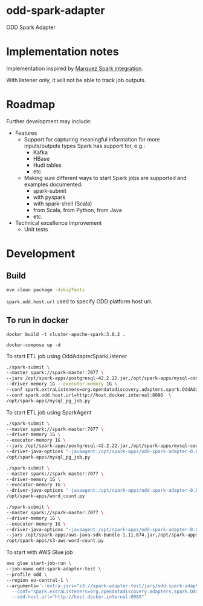 # odd-spark-adapter
ODD Spark Adapter

# Implementation notes

Implementation inspired by
[Marquez Spark integration](https://github.com/MarquezProject/marquez/tree/main/integrations/spark).

With listener only, it will not be able to track job outputs.

# Roadmap

Further development may include:
* Features
  * Support for capturing meaningful information for more inputs/outputs 
    types Spark has support for, e.g.:
    * Kafka
    * HBase
    * Hudi tables
    * etc.
  * Making sure different ways to start Spark jobs are supported 
    and examples documented:
    * spark-submit
    * with pyspark
    * with spark-shell (Scala)
    * from Scala, from Python, from Java
    * etc.
* Technical excellence improvement 
  * Unit tests

# Development

## Build
```sh
mvn clean package -dskipTests
```

`spark.odd.host.url` used to specify ODD platform host url.

## To run in docker

`docker build -t cluster-apache-spark:3.0.2 .`

`docker-compose up -d`

To start ETL job using OddAdapterSparkListener
```sh
./spark-submit \
--master spark://spark-master:7077 \
--jars /opt/spark-apps/postgresql-42.2.22.jar,/opt/spark-apps/mysql-connector-java-8.0.26.jar,/opt/spark-apps/odd-spark-adapter-0.0.1.jar \
--driver-memory 1G --executor-memory 1G \
--conf spark.extraListeners=org.opendatadiscovery.adapters.spark.OddAdapterSparkListener \
--conf spark.odd.host.url=http://host.docker.internal:8080  \
/opt/spark-apps/mysql_pg_job.py
```
To start ETL job using SparkAgent
```sh
./spark-submit \
--master spark://spark-master:7077 \
--driver-memory 1G \
--executor-memory 1G \
--jars /opt/spark-apps/postgresql-42.2.22.jar,/opt/spark-apps/mysql-connector-java-8.0.26.jar \
--driver-java-options "-javaagent:/opt/spark-apps/odd-spark-adapter-0.0.1.jar=http://host.docker.internal:8080" \
/opt/spark-apps/mysql_pg_job.py
```

```sh
./spark-submit \
--master spark://spark-master:7077 \
--driver-memory 1G \
--executor-memory 1G \
--driver-java-options "-javaagent:/opt/spark-apps/odd-spark-adapter-0.0.1.jar=http://host.docker.internal:8080" \
/opt/spark-apps/word_count.py
```

```sh
./spark-submit \
--master spark://spark-master:7077 \
--driver-memory 1G \
--executor-memory 1G \
--driver-java-options "-javaagent:/opt/spark-apps/odd-spark-adapter-0.0.1.jar=http://host.docker.internal:8080" \
--jars /opt/spark-apps/aws-java-sdk-bundle-1.11.874.jar,/opt/spark-apps/hadoop-aws-3.2.0.jar \
/opt/spark-apps/s3-aws-word-count.py
```

To start with AWS Glue job
```sh
aws glue start-job-run \
--job-name odd-spark-adapter-test \
--profile odd \
--region eu-central-1 \
--arguments='--extra-jars="s3://spark-adapter-test/jars/odd-spark-adapter-0.0.1.jar",
  --conf="spark.extraListeners=org.opendatadiscovery.adapters.spark.OddAdapterSparkListener",
  --odd.host.url="http://host.docker.internal:8080"'
```